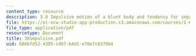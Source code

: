```yaml
---
content_type: resource
description: 3.8 Impulsive motion of a blunt body and tendency for separation
file: https://ol-ocw-studio-app-production.s3.amazonaws.com/courses/1-63-advanced-fluid-dynamics-of-the-environment-fall-2002/686bfd524395cd67b4d1e70e7c8370b4_38impulsive.pdf
file_type: application/pdf
resourcetype: Document
title: 38impulsive.pdf
uid: 686bfd52-4395-cd67-b4d1-e70e7c8370b4
---
```

